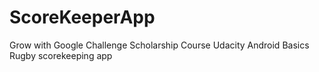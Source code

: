 # ScoreKeeperApp
Grow with Google Challenge Scholarship Course
Udacity Android Basics
Rugby scorekeeping app
